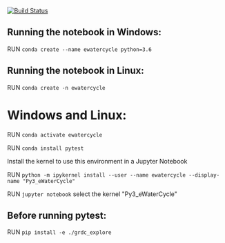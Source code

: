 [![Build Status](https://travis-ci.com/sebranchett/hydro-analyses.svg?branch=master)](https://travis-ci.com/sebranchett/hydro-analyses)

## Running the notebook in Windows:

RUN 
```conda create --name ewatercycle python=3.6```

## Running the notebook in Linux:

RUN
```conda create -n ewatercycle```

# Windows and Linux:

RUN 
```conda activate ewatercycle```

RUN 
```conda install pytest```

Install the kernel to use this environment in a Jupyter Notebook

RUN
```python -m ipykernel install --user --name ewatercycle --display-name "Py3_eWaterCycle"```

RUN 
```jupyter notebook```
select the kernel "Py3_eWaterCycle"

## Before running pytest:
RUN 
```pip install -e ./grdc_explore```
